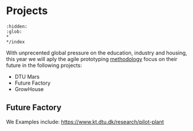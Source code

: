 # Projects

```{toctree}
:hidden:
:glob:
*
*/index
```
With unprecented global pressure on the education, industry and housing, this year we will aply the agile prototyping [methodology] focus on their future in the following projects:

* DTU Mars
* Future Factory
* GrowHouse

[methodology]: ../Methodology/index.md

## Future Factory
We 
Examples include: <https://www.kt.dtu.dk/research/pilot-plant>


<!--- 2024

This year we will explore how to grow a building. You are not expected to 'really' grow a building, we want you to explore the idea to see where it goes. The initial hard work is to develop your own understanding of how to grow a building, then to develop a consensus on what this means, the best way is to try and explain it as a group. Thererfore, this year we have 3 options plus a wildcard option for how you to explain to future building designers how to grow a building.

1. As a [Game]
2. As a Computational (Parametric) [Design System]
3. As a User [Manual]

_Wildcard option_ - Scaled physical model(s) (exhibition quality)

We will provide as a case study a previous project from the Advanced Building Design Course. [Enrolled students only]. You can then use that building to analyse and test your agile prototypes and your ideas for your Agile Prototyping projects for this semester, remember that you do not need to create a new design for a building, you are creating an agile prototype of a building system that can be combined in your selected project ([Game], [Design System] or [Manual]) or the wildcard option to help future building designers to understand how to grow a building.

[Game]: /Agile/Projects/Game
[Design System]: /Agile/Projects/Parametric
[Manual]: /Agile/Projects/Manual

-->

<!--

[Computational]: /Agile/Concepts/ComputationalDesign
[meta disciplinary]: /Agile/Concepts/MetaDisciplinary

### Agile Protoype
This does *not mean* that the constructed prototype has to adapt like a transformer...

![transformer image](https://tfwiki.net/mediawiki/images2/thumb/d/dc/OpTransformsSu.jpg/400px-OpTransformsSu.jpg)  

but that **the design of the agile prototype can** using [Computational and Parametric Design] techniques described in this course.

To acheive this, we will operate on different [building systems](/Agile/Systems/).

### This year

Your agile prototype needs to be able to: take a building:

* The designs from the Advanced Building Design Course (41936)


* The model for the Skylab building on campus.-->



<!--

1. [Roskilde]
2. [Space]
3. [Skate]
4. [Skylab]

Finally you must make a [physical prototype]

[physical prototype]: /Agile/Concepts/PhysicalPrototype
[Roskilde]: /Agile/Projects/Roskilde
[Space]: /Agile/Projects/Space
[Skate]: /Agile/Projects/Skate
[Skylab]: /Agile/Projects/Skylab

-->

